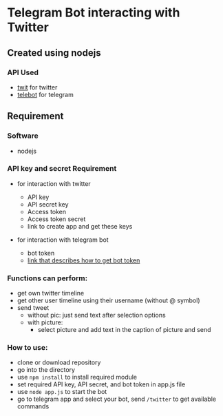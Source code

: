 # Telegram Bot interacting with Twitter

## Created using nodejs

### API Used
- [twit](https://www.npmjs.com/package/twit) for twitter
- [telebot](https://www.npmjs.com/package/telebot) for telegram

## Requirement
### Software

- nodejs 

### API key and secret Requirement
- for interaction with twitter
    - API key
    - API secret key
    - Access token
    - Access token secret
    - link to create app and get these keys

- for interaction with telegram bot
    - bot token
    - [link that describes how to get bot token](https://core.telegram.org/bots#creating-a-new-bot)


### Functions can perform:

- get own twitter timeline
- get other user timeline using their username (without @ symbol)
- send tweet
    - without pic: just send text after selection options
    - with picture:
        - select picture and add text in the caption of picture and send

### How to use:

- clone or download repository
- go into the directory
- use `npm install` to install required module
- set required API key, API secret, and bot token in app.js file
- use `node app.js` to start the bot
- go to telegram app and select your bot, send `/twitter` to get  available commands

